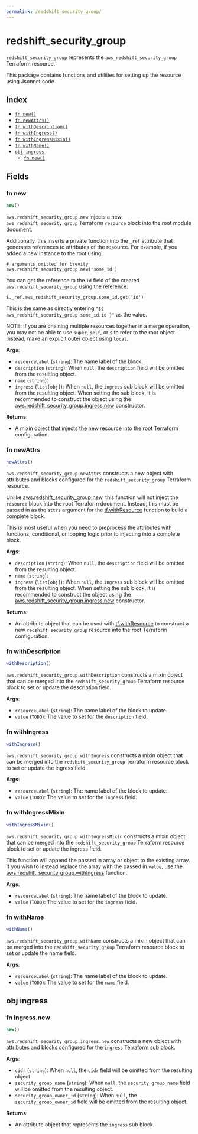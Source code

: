 ```yaml
---
permalink: /redshift_security_group/
---
```


# redshift_security_group

`redshift_security_group` represents the `aws_redshift_security_group` Terraform resource.



This package contains functions and utilities for setting up the resource using Jsonnet code.


## Index

* [`fn new()`](#fn-new)
* [`fn newAttrs()`](#fn-newattrs)
* [`fn withDescription()`](#fn-withdescription)
* [`fn withIngress()`](#fn-withingress)
* [`fn withIngressMixin()`](#fn-withingressmixin)
* [`fn withName()`](#fn-withname)
* [`obj ingress`](#obj-ingress)
  * [`fn new()`](#fn-ingressnew)

## Fields

### fn new

```ts
new()
```


`aws.redshift_security_group.new` injects a new `aws_redshift_security_group` Terraform `resource`
block into the root module document.

Additionally, this inserts a private function into the `_ref` attribute that generates references to attributes of the
resource. For example, if you added a new instance to the root using:

    # arguments omitted for brevity
    aws.redshift_security_group.new('some_id')

You can get the reference to the `id` field of the created `aws.redshift_security_group` using the reference:

    $._ref.aws_redshift_security_group.some_id.get('id')

This is the same as directly entering `"${ aws_redshift_security_group.some_id.id }"` as the value.

NOTE: if you are chaining multiple resources together in a merge operation, you may not be able to use `super`, `self`,
or `$` to refer to the root object. Instead, make an explicit outer object using `local`.

**Args**:
  - `resourceLabel` (`string`): The name label of the block.
  - `description` (`string`):  When `null`, the `description` field will be omitted from the resulting object.
  - `name` (`string`): 
  - `ingress` (`list[obj]`):  When `null`, the `ingress` sub block will be omitted from the resulting object. When setting the sub block, it is recommended to construct the object using the [aws.redshift_security_group.ingress.new](#fn-redshiftsecuritygroupingressnew) constructor.

**Returns**:
- A mixin object that injects the new resource into the root Terraform configuration.


### fn newAttrs

```ts
newAttrs()
```


`aws.redshift_security_group.newAttrs` constructs a new object with attributes and blocks configured for the `redshift_security_group`
Terraform resource.

Unlike [aws.redshift_security_group.new](#fn-redshiftsecuritygroupnew), this function will not inject the `resource`
block into the root Terraform document. Instead, this must be passed in as the `attrs` argument for the
[tf.withResource](https://github.com/tf-libsonnet/core/tree/main/docs#fn-withresource) function to build a complete block.

This is most useful when you need to preprocess the attributes with functions, conditional, or looping logic prior to
injecting into a complete block.

**Args**:
  - `description` (`string`):  When `null`, the `description` field will be omitted from the resulting object.
  - `name` (`string`): 
  - `ingress` (`list[obj]`):  When `null`, the `ingress` sub block will be omitted from the resulting object. When setting the sub block, it is recommended to construct the object using the [aws.redshift_security_group.ingress.new](#fn-redshiftsecuritygroupingressnew) constructor.

**Returns**:
  - An attribute object that can be used with [tf.withResource](https://github.com/tf-libsonnet/core/tree/main/docs#fn-withresource) to construct a new `redshift_security_group` resource into the root Terraform configuration.


### fn withDescription

```ts
withDescription()
```

`aws.redshift_security_group.withDescription` constructs a mixin object that can be merged into the `redshift_security_group`
Terraform resource block to set or update the description field.



**Args**:
  - `resourceLabel` (`string`): The name label of the block to update.
  - `value` (`TODO`): The value to set for the `description` field.


### fn withIngress

```ts
withIngress()
```

`aws.redshift_security_group.withIngress` constructs a mixin object that can be merged into the `redshift_security_group`
Terraform resource block to set or update the ingress field.



**Args**:
  - `resourceLabel` (`string`): The name label of the block to update.
  - `value` (`TODO`): The value to set for the `ingress` field.


### fn withIngressMixin

```ts
withIngressMixin()
```

`aws.redshift_security_group.withIngressMixin` constructs a mixin object that can be merged into the `redshift_security_group`
Terraform resource block to set or update the ingress field.

This function will append the passed in array or object to the existing array. If you wish
to instead replace the array with the passed in `value`, use the [aws.redshift_security_group.withIngress](TODO)
function.


**Args**:
  - `resourceLabel` (`string`): The name label of the block to update.
  - `value` (`TODO`): The value to set for the `ingress` field.


### fn withName

```ts
withName()
```

`aws.redshift_security_group.withName` constructs a mixin object that can be merged into the `redshift_security_group`
Terraform resource block to set or update the name field.



**Args**:
  - `resourceLabel` (`string`): The name label of the block to update.
  - `value` (`TODO`): The value to set for the `name` field.


## obj ingress



### fn ingress.new

```ts
new()
```


`aws.redshift_security_group.ingress.new` constructs a new object with attributes and blocks configured for the `ingress`
Terraform sub block.



**Args**:
  - `cidr` (`string`):  When `null`, the `cidr` field will be omitted from the resulting object.
  - `security_group_name` (`string`):  When `null`, the `security_group_name` field will be omitted from the resulting object.
  - `security_group_owner_id` (`string`):  When `null`, the `security_group_owner_id` field will be omitted from the resulting object.

**Returns**:
  - An attribute object that represents the `ingress` sub block.
